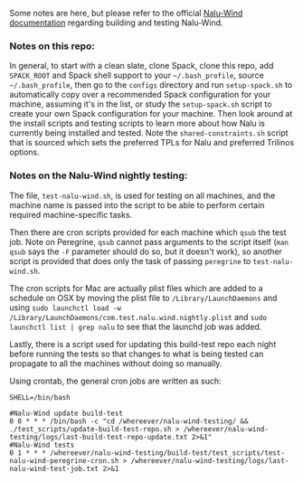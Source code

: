 Some notes are here, but please refer to the official [Nalu-Wind documentation](http://nalu-wind.readthedocs.io/en/latest) regarding building and testing Nalu-Wind.

### Notes on this repo:

In general, to start with a clean slate, clone Spack, clone this repo, add `SPACK_ROOT` and Spack shell support to your `~/.bash_profile`, source `~/.bash_profile`, then go to the `configs` directory and run `setup-spack.sh` to automatically copy over a recommended Spack configuration for your machine, assuming it's in the list, or study the `setup-spack.sh` script to create your own Spack configuration for your machine. Then look around at the install scripts and testing scripts to learn more about how Nalu is currently being installed and tested. Note the `shared-constraints.sh` script that is sourced which sets the preferred TPLs for Nalu and preferred Trilinos options.

### Notes on the Nalu-Wind nightly testing:

The file, `test-nalu-wind.sh`, is used for testing on all machines, and the machine name is passed into the script to be able to perform certain required machine-specific tasks.

Then there are cron scripts provided for each machine which `qsub` the test job. Note on Peregrine, `qsub` cannot pass arguments to the script itself (`man qsub` says the `-F` parameter should do so, but it doesn't work), so another script is provided that does only the task of passing `peregrine` to `test-nalu-wind.sh`.

The cron scripts for Mac are actually plist files which are added to a schedule on OSX by moving the plist file to `/Library/LaunchDaemons` and using `sudo launchctl load -w /Library/LaunchDaemons/com.test.nalu.wind.nightly.plist` and `sudo launchctl list | grep nalu` to see that the launchd job was added.

Lastly, there is a script used for updating this build-test repo each night before running the tests so that changes to what is being tested can propagate to all the machines without doing so manually.

Using crontab, the general cron jobs are written as such:
```
SHELL=/bin/bash

#Nalu-Wind update build-test
0 0 * * * /bin/bash -c "cd /whereever/nalu-wind-testing/ && ./test_scripts/update-build-test-repo.sh > /whereever/nalu-wind-testing/logs/last-build-test-repo-update.txt 2>&1"
#Nalu-Wind tests
0 1 * * * /whereever/nalu-wind-testing/build-test/test_scripts/test-nalu-wind-peregrine-cron.sh > /whereever/nalu-wind-testing/logs/last-nalu-wind-test-job.txt 2>&1
```

